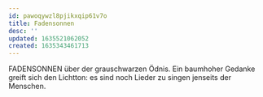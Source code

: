 ```yaml
---
id: pawoqywzl8pjikxqip61v7o
title: Fadensonnen
desc: ''
updated: 1635521062052
created: 1635343461713
---
```



FADENSONNEN
über der grauschwarzen Ödnis.
Ein baumhoher Gedanke
greift sich den Lichtton:
es sind noch Lieder zu singen
jenseits der Menschen.
